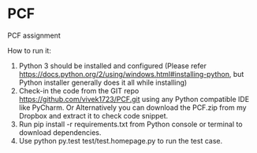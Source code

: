 # PCF
PCF assignment

How to run it:
1.	Python 3 should be installed and configured (Please refer https://docs.python.org/2/using/windows.html#installing-python, but Python installer generally does it all while installing)
2.	Check-in the code from the GIT repo https://github.com/vivek1723/PCF.git using any Python compatible IDE like PyCharm.
Or 
Alternatively you can download the PCF.zip from my Dropbox and extract it to check code snippet.
3.	Run pip install -r requirements.txt from Python console or terminal to download dependencies.
4.	Use python py.test test/test.homepage.py to run the test case.

